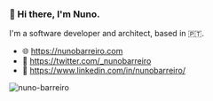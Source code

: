 ### 👋 Hi there, I'm Nuno.

I'm a software developer and architect, based in 🇵🇹. 

- 🌐 https://nunobarreiro.com
- 🐤 https://twitter.com/_nunobarreiro
- 💼 https://www.linkedin.com/in/nunobarreiro/


<img align="center" src="https://github-readme-stats.vercel.app/api?username=nuno-barreiro&show_icons=true&hide_border=true&custom_title=Nuno%27s%20Stats" alt="nuno-barreiro" />
<!--
<img align="left" src="https://github-readme-stats.vercel.app/api/top-langs/?username=nuno-barreiro&layout=compact&hide=html" alt="nuno-barreiro" />
-->
